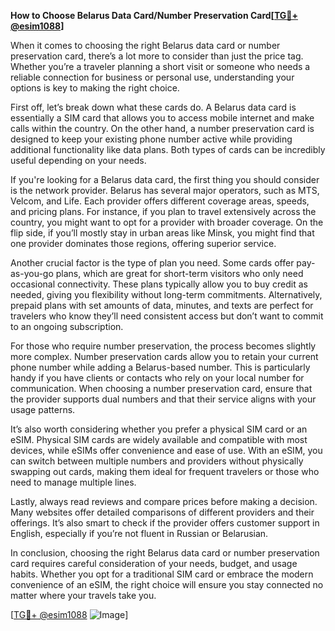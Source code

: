 **How to Choose Belarus Data Card/Number Preservation Card[[TG💪+ @esim1088](https://t.me/s/esim1088)]**

When it comes to choosing the right Belarus data card or number preservation card, there’s a lot more to consider than just the price tag. Whether you’re a traveler planning a short visit or someone who needs a reliable connection for business or personal use, understanding your options is key to making the right choice.

First off, let’s break down what these cards do. A Belarus data card is essentially a SIM card that allows you to access mobile internet and make calls within the country. On the other hand, a number preservation card is designed to keep your existing phone number active while providing additional functionality like data plans. Both types of cards can be incredibly useful depending on your needs.

If you're looking for a Belarus data card, the first thing you should consider is the network provider. Belarus has several major operators, such as MTS, Velcom, and Life. Each provider offers different coverage areas, speeds, and pricing plans. For instance, if you plan to travel extensively across the country, you might want to opt for a provider with broader coverage. On the flip side, if you’ll mostly stay in urban areas like Minsk, you might find that one provider dominates those regions, offering superior service.

Another crucial factor is the type of plan you need. Some cards offer pay-as-you-go plans, which are great for short-term visitors who only need occasional connectivity. These plans typically allow you to buy credit as needed, giving you flexibility without long-term commitments. Alternatively, prepaid plans with set amounts of data, minutes, and texts are perfect for travelers who know they’ll need consistent access but don’t want to commit to an ongoing subscription.

For those who require number preservation, the process becomes slightly more complex. Number preservation cards allow you to retain your current phone number while adding a Belarus-based number. This is particularly handy if you have clients or contacts who rely on your local number for communication. When choosing a number preservation card, ensure that the provider supports dual numbers and that their service aligns with your usage patterns.

It’s also worth considering whether you prefer a physical SIM card or an eSIM. Physical SIM cards are widely available and compatible with most devices, while eSIMs offer convenience and ease of use. With an eSIM, you can switch between multiple numbers and providers without physically swapping out cards, making them ideal for frequent travelers or those who need to manage multiple lines.

Lastly, always read reviews and compare prices before making a decision. Many websites offer detailed comparisons of different providers and their offerings. It’s also smart to check if the provider offers customer support in English, especially if you’re not fluent in Russian or Belarusian.

In conclusion, choosing the right Belarus data card or number preservation card requires careful consideration of your needs, budget, and usage habits. Whether you opt for a traditional SIM card or embrace the modern convenience of an eSIM, the right choice will ensure you stay connected no matter where your travels take you.

[[TG💪+ @esim1088](https://t.me/s/esim1088) ![Image](https://i.postimg.cc/Y0z9fWf4/image.png)]